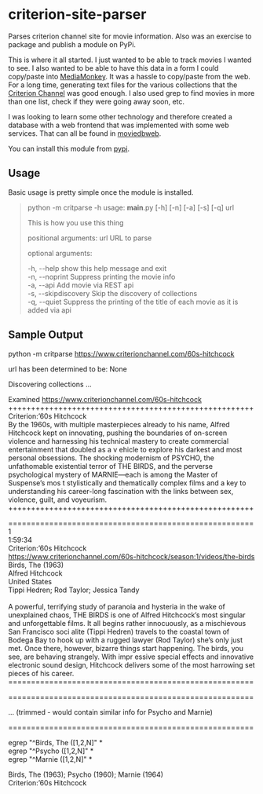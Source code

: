 # criterion-site-parser
Parses criterion channel site for movie information. Also was an exercise to package 
and publish a module on PyPi.

This is where it all started. I just wanted to be able to track movies I wanted to see.
I also wanted to be able to have this data in a form I could copy/paste into 
[MediaMonkey](https://www.mediamonkey.com/). It was a hassle to copy/paste from the
web. For a long time, generating text files for the various collections that the 
[Criterion Channel](https://www.criterionchannel.com/) was good enough. I also used grep
to find movies in more than one list, check if they were going away soon, etc.

I was looking to learn some other technology and therefore created a database with a web
frontend that was implemented with some web services. That can all be found in 
[moviedbweb](https://github.com/pistolbarrel/moviedbweb).

You can install this module from [pypi](https://pypi.org/project/criterion-site-parser/).

## Usage

Basic usage is pretty simple once the module is installed.
> python -m critparse -h
usage: __main__.py [-h] [-n] [-a] [-s] [-q] url
>
> This is how you use this thing
>
>positional arguments:
>  url                  URL to parse
>
>optional arguments:
> 
>  -h, --help           show this help message and exit<br>
  -n, --noprint        Suppress printing the movie info<br>
  -a, --api            Add movie via REST api<br>
  -s, --skipdiscovery  Skip the discovery of collections<br>
  -q, --quiet          Suppress the printing of the title of each movie as it is added via api

## Sample Output

python -m critparse https://www.criterionchannel.com/60s-hitchcock

url has been determined to be: None

Discovering collections ...

Examined https://www.criterionchannel.com/60s-hitchcock
++++++++++++++++++++++++++++++++++++++++++++++++++++++<br>
Criterion:’60s Hitchcock<br>
By the 1960s, with multiple masterpieces already to his name, Alfred Hitchcock kept on innovating, pushing the boundaries of on-screen violence and harnessing his technical mastery to create commercial entertainment that doubled as a v
ehicle to explore his darkest and most personal obsessions. The shocking modernism of PSYCHO, the unfathomable existential terror of THE BIRDS, and the perverse psychological mystery of MARNIE—each is among the Master of Suspense’s mos
t stylistically and thematically complex films and a key to understanding his career-long fascination with the links between sex, violence, guilt, and voyeurism.<br>
++++++++++++++++++++++++++++++++++++++++++++++++++++++<br>


======================================================<br>
1<br>
1:59:34<br>
Criterion:’60s Hitchcock<br>
https://www.criterionchannel.com/60s-hitchcock/season:1/videos/the-birds <br>
Birds, The (1963)<br>
Alfred Hitchcock<br>
United States<br>
Tippi Hedren; Rod Taylor; Jessica Tandy<br>
<br>
A powerful, terrifying study of paranoia and hysteria in the wake of unexplained chaos, THE BIRDS is one of Alfred Hitchcock’s most singular and unforgettable films. It all begins rather innocuously, as a mischievous San Francisco soci
alite (Tippi Hedren) travels to the coastal town of Bodega Bay to hook up with a rugged lawyer (Rod Taylor) she’s only just met. Once there, however, bizarre things start happening. The birds, you see, are behaving strangely. With impr
essive special effects and innovative electronic sound design, Hitchcock delivers some of the most harrowing set pieces of his career.<br>
======================================================<br>


======================================================

... (trimmed - would contain similar info for Psycho and Marnie)

======================================================


egrep "^Birds, The \([1,2,N]" *<br>
egrep "^Psycho \([1,2,N]" *<br>
egrep "^Marnie \([1,2,N]" *<br>


Birds, The (1963); Psycho (1960); Marnie (1964)<br>
Criterion:’60s Hitchcock<br>

